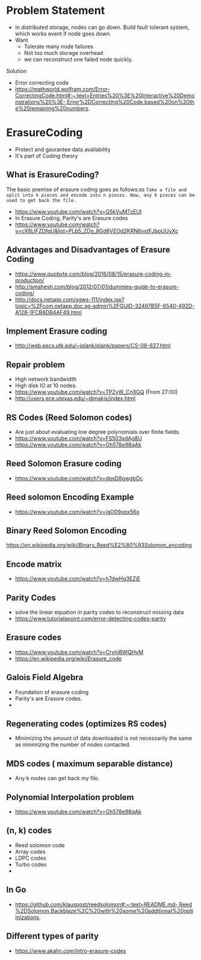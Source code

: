 # Problem Statement
- In distributed storage, nodes can go down. Build fault tolerant system, which works event if node goes down.
- Want
    - Tolerate many node failures
    - Not too much storage overhead
    - we can reconstruct one failed node quickly.

Solution
- Error correcting code
- https://mathworld.wolfram.com/Error-CorrectingCode.html#:~:text=Entries%20%3E%20Interactive%20Demonstrations%20%3E-,Error%2DCorrecting%20Code,based%20on%20the%20remaining%20numbers.


# ErasureCoding
- Protect and gaurantee data availability
- It's part of Coding theory

## What is ErasureCoding?
The basic premise of erasure coding goes as follows:ss
`Take a file and split into k pieces and encode into n pieces. Now, any k pieces can be used to get back the file.`
- https://www.youtube.com/watch?v=Q5kVuM7zEUI
- In Erasure Coding, Parity's are Erasure codes
- https://www.youtube.com/watch?v=cX8LlFZDfqU&list=PLb5_ZDo_8Gd6VEOd2KRN6vxtFJbpUUyXc

## Advantages and Disadvantages of Erasure Coding
- https://www.quobyte.com/blog/2016/08/15/erasure-coding-in-production/
- http://smahesh.com/blog/2012/07/01/dummies-guide-to-erasure-coding/
- http://docs.netapp.com/sgws-111/index.jsp?topic=%2Fcom.netapp.doc.sg-admin%2FGUID-32497B5F-6540-492D-A128-1FCB6DB4AF49.html


## Implement Erasure coding
- http://web.eecs.utk.edu/~jplank/plank/papers/CS-08-627.html


## Repair problem
- High network bandwidth
- High disk IO at 10 nodes.
- https://www.youtube.com/watch?v=TPZyW_CnXGQ (From 27:00)
- http://users.ece.utexas.edu/~dimakis/index.html

## RS Codes (Reed Solomon codes)
- Are just about evaluating low degree polynomials over finite fields.
- https://www.youtube.com/watch?v=FS503xdAg8U
- https://www.youtube.com/watch?v=Gh578e98qAk

## Reed Solomon Erasure coding
- https://www.youtube.com/watch?v=dpxD8gwgbOc


## Reed solomon Encoding Example
- https://www.youtube.com/watch?v=jgO09opx56o

## Binary Reed Solomon Encoding
https://en.wikipedia.org/wiki/Binary_Reed%E2%80%93Solomon_encoding

## Encode matrix
- https://www.youtube.com/watch?v=h7dwHg3EZjE

## Parity Codes
- solve the linear equation in parity codes to reconstruct missing data 
- https://www.tutorialspoint.com/error-detecting-codes-parity

## Erasure codes
- https://www.youtube.com/watch?v=CryhjBWQHvM
- https://en.wikipedia.org/wiki/Erasure_code

## Galois Field Algebra
- Foundation of erasure coding
- Parity's are Erasure codes.
- 

## Regenerating codes (optimizes RS codes)
-  Minimizing the amount of data downloaded is not necessarily the same as minimizing the number of nodes contacted.

## MDS codes ( maximum separable distance)
- Any k nodes can get back my file.

## Polynomial Interpolation problem
- https://www.youtube.com/watch?v=Gh578e98qAk

## (n, k) codes
- Reed solomon code
- Array codes
- LDPC codes
- Turbo codes
- 

## In Go
- https://github.com/klauspost/reedsolomon#:~:text=README.md-,Reed%2DSolomon,Backblaze%2C%20with%20some%20additional%20optimizations.

## Different types of parity
- https://www.akalin.com/intro-erasure-codes